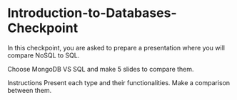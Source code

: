 # Introduction-to-Databases-Checkpoint
In this checkpoint, you are asked to prepare a presentation where you will compare NoSQL to SQL.

Choose MongoDB VS SQL  and make 5 slides to compare them.

Instructions
Present each type and their functionalities.
Make a comparison between them.
